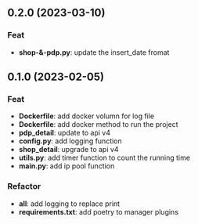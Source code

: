 ## 0.2.0 (2023-03-10)

### Feat

- **shop-&-pdp.py**: update the insert_date fromat

## 0.1.0 (2023-02-05)

### Feat

- **Dockerfile**: add docker volumn for log file
- **Dockerfile**: add docker method to run the project
- **pdp_detail**: update to api v4
- **config.py**: add logging function
- **shop_detail**: upgrade to api v4
- **utils.py**: add timer function to count the running time
- **main.py**: add ip pool function

### Refactor

- **all**: add logging to replace print
- **requirements.txt**: add poetry to manager plugins
